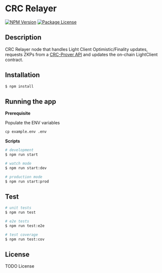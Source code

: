 # CRC Relayer

<a href="https://www.npmjs.com/~nestjscore" target="_blank"><img src="https://img.shields.io/npm/v/@nestjs/core.svg" alt="NPM Version" /></a>
<a href="https://www.npmjs.com/~nestjscore" target="_blank"><img src="https://img.shields.io/npm/l/@nestjs/core.svg" alt="Package License" /></a>

## Description

CRC Relayer node that handles Light Client Optimistic/Finality updates, requests ZKPs from
a [CRC-Prover API](https://github.com/LimeChain/crc-prover) and updates the on-chain LightClient contract.

## Installation

```bash
$ npm install
```

## Running the app

**Prerequisite**

Populate the ENV variables
```markdown
cp example.env .env
```

**Scripts**

```bash
# development
$ npm run start

# watch mode
$ npm run start:dev

# production mode
$ npm run start:prod
```

## Test

```bash
# unit tests
$ npm run test

# e2e tests
$ npm run test:e2e

# test coverage
$ npm run test:cov
```

## License

TODO License

